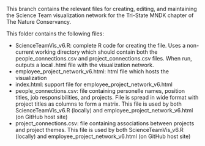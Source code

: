 This branch contains the relevant files for creating, editing, and maintaining the Science Team visualization network for the Tri-State MNDK chapter of The Nature Conservancy. 

This folder contains the following files:
- ScienceTeamVis_v6.R: complete R code for creating the file. Uses a non-current working directory which should contain both the people_connections.csv and project_connections.csv files. When run, outputs a local .html file with the visualization network.
- employee_project_network_v6.html: html file which hosts the visualization
- index.html: support file for employee_project_network_v6.html
- people_connections.csv: file containing personelle names, position titles, job responsibilities, and projects. File is spread in wide format with project titles as columns to form a matrix. This file is used by both ScienceTeamVis_v6.R (locally) and employee_project_network_v6.html (on GitHub host site)
- project_connections.csv: file containing associations between projects and project themes. This file is used by both ScienceTeamVis_v6.R (locally) and employee_project_network_v6.html (on GitHub host site)

